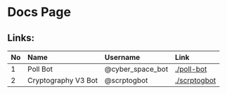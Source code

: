 # Docs Page

## Links:

|No | Name | Username | Link |
|:--|:--|:--|:--|
| 1 | Poll Bot | @cyber_space_bot | [./poll-bot](/docs/poll-bot)
| 2 | Cryptography V3 Bot | @scrptogbot | [./scrptogbot](/docs/scrptogbot)
